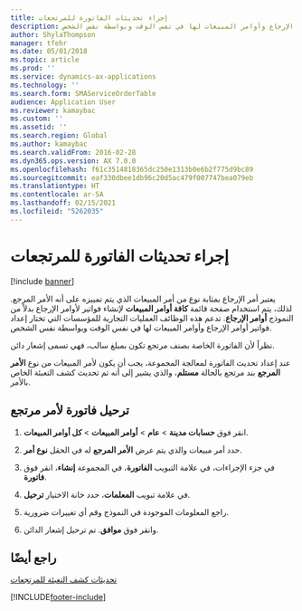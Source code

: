 ```yaml
---
title: إجراء تحديثات الفاتورة للمرتجعات
description: تدعم هذه الوظائف العمليات التجارية للمؤسسات التي تختار إعداد فواتير أوامر الإرجاع وأوامر المبيعات لها في نفس الوقت وبواسطة نفس الشخص.
author: ShylaThompson
manager: tfehr
ms.date: 05/01/2018
ms.topic: article
ms.prod: ''
ms.service: dynamics-ax-applications
ms.technology: ''
ms.search.form: SMAServiceOrderTable
audience: Application User
ms.reviewer: kamaybac
ms.custom: ''
ms.assetid: ''
ms.search.region: Global
ms.author: kamaybac
ms.search.validFrom: 2016-02-28
ms.dyn365.ops.version: AX 7.0.0
ms.openlocfilehash: f61c3514818365dc250e1313b0e6b2f775d9bc89
ms.sourcegitcommit: eaf330dbee1db96c20d5ac479f007747bea079eb
ms.translationtype: HT
ms.contentlocale: ar-SA
ms.lasthandoff: 02/15/2021
ms.locfileid: "5262035"
---
```

# <a name="perform-invoice-updates-for-returns"></a>إجراء تحديثات الفاتورة للمرتجعات 

[!include [banner](../includes/banner.md)]


يعتبر أمر الإرجاع بمثابة نوع من أمر المبيعات الذي يتم تمييزه على أنه الأمر المرجع. لذلك، يتم استخدام صفحة قائمة **كافة أوامر المبيعات** لإنشاء فواتير لأوامر الإرجاع بدلاً من النموذج **أوامر الإرجاع**. تدعم هذه الوظائف العمليات التجارية للمؤسسات التي تختار إعداد فواتير أوامر الإرجاع وأوامر المبيعات لها في نفس الوقت وبواسطة نفس الشخص.

نظراً لأن الفاتورة الخاصة بصنف مرتجع تكون بمبلغ سالب، فهي تسمى إشعار دائن.

عند إعداد تحديث الفاتورة لمعالجة المجموعة، يجب أن يكون لأمر المبيعات من نوع **الأمر المرجع** بند مرتجع بالحالة **مستلم**، والذي يشير إلى أنه تم تحديث كشف التعبئة الخاص بالأمر.

## <a name="post-an-invoice-for-a-return-order"></a>ترحيل فاتورة لأمر مرتجع

1.  انقر فوق **حسابات مدينة** \> **عام** \> **أوامر المبيعات** \> **كل أوامر المبيعات**.

2.  حدد أمر مبيعات والذي يتم عرض **الأمر المرجع** له في الحقل **نوع أمر**.

3.  في جزء الإجراءات، في علامة التبويب **الفاتورة**، في المجموعة **إنشاء**، انقر فوق **فاتورة**.

4.  في علامة تبويب **المعلمات**، حدد خانة الاختيار **ترحيل**.

5.  راجع المعلومات الموجودة في النموذج وقم أي تغييرات ضرورية.

6.  وانقر فوق **موافق**. تم ترحيل إشعار الدائن.

## <a name="see-also"></a>راجع أيضًا

[تحديثات كشف التعبئة للمرتجعات](packing-slip-updates-returns.md)

  




[!INCLUDE[footer-include](../../includes/footer-banner.md)]